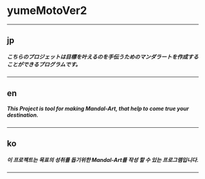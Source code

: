 # yumeMotoVer2
------
jp
------
##### こちらのプロジェットは目標を叶えるのを手伝うためのマンダラートを作成することができるプログラムです。
------
en
------
##### This Project is tool for making Mandal-Art, that help to come true your destination.
------
ko
------
##### 이 프로젝트는 목표의 성취를 돕기위한 Mandal-Art를 작성 할 수 있는 프로그램입니다.
------
